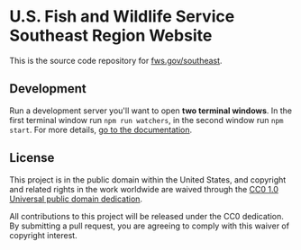 # U.S. Fish and Wildlife Service Southeast Region Website

This is the source code repository for [fws.gov/southeast](http://www.fws.gov/southeast).

## Development

Run a development server you'll want to open **two terminal windows**.  In the first terminal window run `npm run watchers`, in the second window run `npm start`.  For more details, [go to the documentation](https://github.com/USFWS/southeast/tree/master/docs).

## License

This project is in the public domain within the United States, and copyright and related rights in the work worldwide are waived through the [CC0 1.0 Universal public domain dedication](https://creativecommons.org/publicdomain/zero/1.0/).

All contributions to this project will be released under the CC0 dedication. By submitting a pull request, you are agreeing to comply with this waiver of copyright interest.
